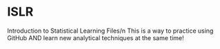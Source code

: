 # ISLR
Introduction to Statistical Learning Files/n
This is a way to practice using GitHub AND learn new analytical techniques at the same time!
